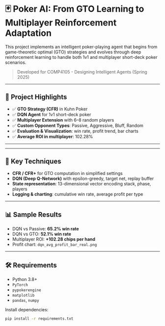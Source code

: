 # 🃏 Poker AI: From GTO Learning to Multiplayer Reinforcement Adaptation

This project implements an intelligent poker-playing agent that begins from game-theoretic optimal (GTO) strategies and evolves through deep reinforcement learning to handle both 1v1 and multiplayer short-deck poker scenarios.

> Developed for COMP4105 - Designing Intelligent Agents (Spring 2025)

---

## 📌 Project Highlights

- ✅ **GTO Strategy (CFR)** in Kuhn Poker
- ✅ **DQN Agent** for 1v1 short-deck poker
- ✅ **Multiplayer Extension** with 6–8 random players
- ✅ **Custom Opponent Types**: Passive, Aggressive, Bluff, Random
- ✅ **Evaluation & Visualization**: win rate, profit trend, bar charts
- ✅ **Average ROI in multiplayer**: 102.28%

---

---

## 🧠 Key Techniques

- **CFR / CFR+** for GTO computation in simplified settings
- **DQN (Deep Q-Network)** with epsilon-greedy, target net, replay buffer
- **State representation**: 13-dimensional vector encoding stack, phase, players
- **Logging & charting**: cumulative win rate, average profit per type

---

## 📊 Sample Results

- DQN vs Passive: **65.2% win rate**
- DQN vs GTO: **52.1% win rate**
- Multiplayer ROI: **+102.28 chips per hand**
- Profit chart: `dqn_avg_profit_bar_real.png`

---

## 🛠 Requirements

- Python 3.8+
- `PyTorch`
- `pypokerengine`
- `matplotlib`
- `pandas`, `numpy`

Install dependencies:
```bash
pip install -r requirements.txt


